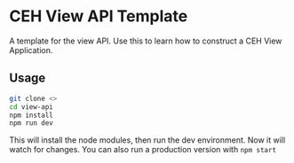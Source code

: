 # CEH View API Template

A template for the view API.
Use this to learn how to construct a CEH View Application.

## Usage

```sh
git clone <>
cd view-api
npm install
npm run dev
```

This will install the node modules, then run the dev environment. Now it will watch for changes.
You can also run a production version with `npm start`

